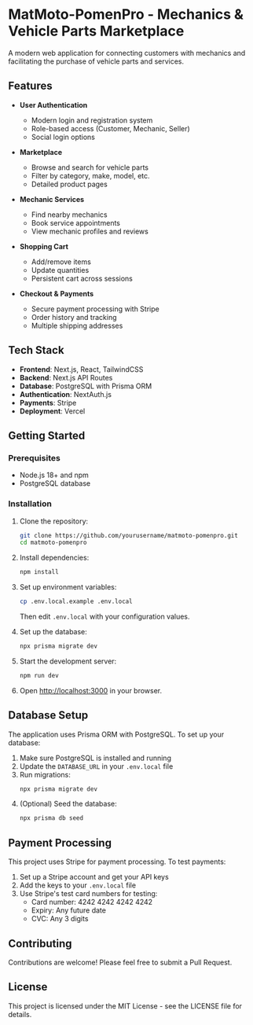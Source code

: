 # MatMoto-PomenPro - Mechanics & Vehicle Parts Marketplace

A modern web application for connecting customers with mechanics and facilitating the purchase of vehicle parts and services.

## Features

- **User Authentication**
  - Modern login and registration system
  - Role-based access (Customer, Mechanic, Seller)
  - Social login options

- **Marketplace**
  - Browse and search for vehicle parts
  - Filter by category, make, model, etc.
  - Detailed product pages

- **Mechanic Services**
  - Find nearby mechanics
  - Book service appointments
  - View mechanic profiles and reviews

- **Shopping Cart**
  - Add/remove items
  - Update quantities
  - Persistent cart across sessions

- **Checkout & Payments**
  - Secure payment processing with Stripe
  - Order history and tracking
  - Multiple shipping addresses

## Tech Stack

- **Frontend**: Next.js, React, TailwindCSS
- **Backend**: Next.js API Routes
- **Database**: PostgreSQL with Prisma ORM
- **Authentication**: NextAuth.js
- **Payments**: Stripe
- **Deployment**: Vercel

## Getting Started

### Prerequisites

- Node.js 18+ and npm
- PostgreSQL database

### Installation

1. Clone the repository:
   ```bash
   git clone https://github.com/yourusername/matmoto-pomenpro.git
   cd matmoto-pomenpro
   ```

2. Install dependencies:
   ```bash
   npm install
   ```

3. Set up environment variables:
   ```bash
   cp .env.local.example .env.local
   ```
   Then edit `.env.local` with your configuration values.

4. Set up the database:
   ```bash
   npx prisma migrate dev
   ```

5. Start the development server:
   ```bash
   npm run dev
   ```

6. Open [http://localhost:3000](http://localhost:3000) in your browser.

## Database Setup

The application uses Prisma ORM with PostgreSQL. To set up your database:

1. Make sure PostgreSQL is installed and running
2. Update the `DATABASE_URL` in your `.env.local` file
3. Run migrations:
   ```bash
   npx prisma migrate dev
   ```
4. (Optional) Seed the database:
   ```bash
   npx prisma db seed
   ```

## Payment Processing

This project uses Stripe for payment processing. To test payments:

1. Set up a Stripe account and get your API keys
2. Add the keys to your `.env.local` file
3. Use Stripe's test card numbers for testing:
   - Card number: 4242 4242 4242 4242
   - Expiry: Any future date
   - CVC: Any 3 digits

## Contributing

Contributions are welcome! Please feel free to submit a Pull Request.

## License

This project is licensed under the MIT License - see the LICENSE file for details.